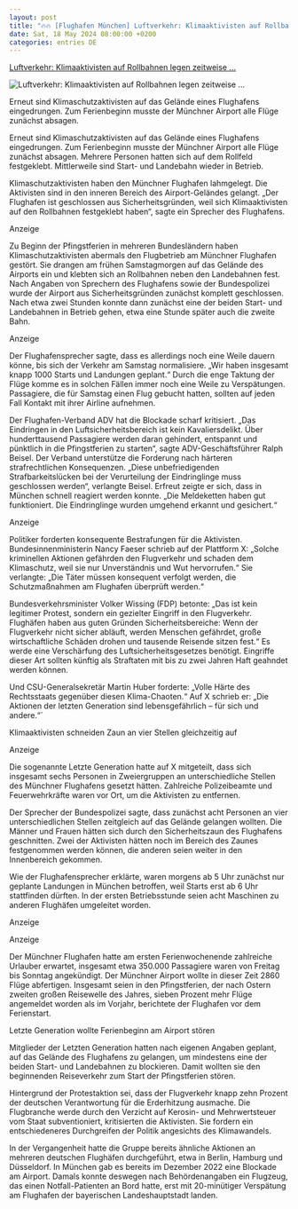 ```yaml
---
layout: post
title: "🔥🔥 [Flughafen München] Luftverkehr: Klimaaktivisten auf Rollbahnen legen zeitweise ..."
date: Sat, 18 May 2024 08:00:00 +0200
categories: entries DE
---
```

[Luftverkehr: Klimaaktivisten auf Rollbahnen legen zeitweise ...](https://www.welt.de/politik/deutschland/article251582718/Luftverkehr-Klimaaktivisten-auf-Rollbahnen-legen-zeitweise-Flughafen-Muenchen-lahm.html)

![Luftverkehr: Klimaaktivisten auf Rollbahnen legen zeitweise ...](https://img.welt.de/img/politik/deutschland/mobile251582730/8031356397-ci16x9-w1200/Klimaaktivisten-legen-Muenchner-Flughafen-lahm.jpg)

Erneut sind Klimaschutzaktivisten auf das Gelände eines Flughafens eingedrungen. Zum Ferienbeginn musste der Münchner Airport alle Flüge zunächst absagen.

Erneut sind Klimaschutzaktivisten auf das Gelände eines Flughafens eingedrungen. Zum Ferienbeginn musste der Münchner Airport alle Flüge zunächst absagen. Mehrere Personen hatten sich auf dem Rollfeld festgeklebt. Mittlerweile sind Start- und Landebahn wieder in Betrieb.

Klimaschutzaktivisten haben den Münchner Flughafen lahmgelegt. Die Aktivisten sind in den inneren Bereich des Airport-Geländes gelangt. „Der Flughafen ist geschlossen aus Sicherheitsgründen, weil sich Klimaaktivisten auf den Rollbahnen festgeklebt haben“, sagte ein Sprecher des Flughafens.

Anzeige

Zu Beginn der Pfingstferien in mehreren Bundesländern haben Klimaschutzaktivisten abermals den Flugbetrieb am Münchner Flughafen gestört. Sie drangen am frühen Samstagmorgen auf das Gelände des Airports ein und klebten sich an Rollbahnen neben den Landebahnen fest. Nach Angaben von Sprechern des Flughafens sowie der Bundespolizei wurde der Airport aus Sicherheitsgründen zunächst komplett geschlossen. Nach etwa zwei Stunden konnte dann zunächst eine der beiden Start- und Landebahnen in Betrieb gehen, etwa eine Stunde später auch die zweite Bahn.

Anzeige

Der Flughafensprecher sagte, dass es allerdings noch eine Weile dauern könne, bis sich der Verkehr am Samstag normalisiere. „Wir haben insgesamt knapp 1000 Starts und Landungen geplant.“ Durch die enge Taktung der Flüge komme es in solchen Fällen immer noch eine Weile zu Verspätungen. Passagiere, die für Samstag einen Flug gebucht hatten, sollten auf jeden Fall Kontakt mit ihrer Airline aufnehmen.

Der Flughafen-Verband ADV hat die Blockade scharf kritisiert. „Das Eindringen in den Luftsicherheitsbereich ist kein Kavaliersdelikt. Über hunderttausend Passagiere werden daran gehindert, entspannt und pünktlich in die Pfingstferien zu starten“, sagte ADV-Geschäftsführer Ralph Beisel. Der Verband unterstütze die Forderung nach härteren strafrechtlichen Konsequenzen. „Diese unbefriedigenden Strafbarkeitslücken bei der Verurteilung der Eindringlinge muss geschlossen werden“, verlangte Beisel. Erfreut zeigte er sich, dass in München schnell reagiert werden konnte. „Die Meldeketten haben gut funktioniert. Die Eindringlinge wurden umgehend erkannt und gesichert.“

Anzeige

Politiker forderten konsequente Bestrafungen für die Aktivisten. Bundesinnenministerin Nancy Faeser schrieb auf der Plattform X: „Solche kriminellen Aktionen gefährden den Flugverkehr und schaden dem Klimaschutz, weil sie nur Unverständnis und Wut hervorrufen.“ Sie verlangte: „Die Täter müssen konsequent verfolgt werden, die Schutzmaßnahmen am Flughafen überprüft werden.“

Bundesverkehrsminister Volker Wissing (FDP) betonte: „Das ist kein legitimer Protest, sondern ein gezielter Eingriff in den Flugverkehr. Flughäfen haben aus guten Gründen Sicherheitsbereiche: Wenn der Flugverkehr nicht sicher abläuft, werden Menschen gefährdet, große wirtschaftliche Schäden drohen und tausende Reisende sitzen fest.“ Es werde eine Verschärfung des Luftsicherheitsgesetzes benötigt. Eingriffe dieser Art sollten künftig als Straftaten mit bis zu zwei Jahren Haft geahndet werden können.

Und CSU-Generalsekretär Martin Huber forderte: „Volle Härte des Rechtsstaats gegenüber diesen Klima-Chaoten.“ Auf X schrieb er: „Die Aktionen der letzten Generation sind lebensgefährlich – für sich und andere.“´

Klimaaktivisten schneiden Zaun an vier Stellen gleichzeitig auf

Anzeige

Die sogenannte Letzte Generation hatte auf X mitgeteilt, dass sich insgesamt sechs Personen in Zweiergruppen an unterschiedliche Stellen des Münchner Flughafens gesetzt hätten. Zahlreiche Polizeibeamte und Feuerwehrkräfte waren vor Ort, um die Aktivisten zu entfernen.

Der Sprecher der Bundespolizei sagte, dass zunächst acht Personen an vier unterschiedlichen Stellen zeitgleich auf das Gelände gelangen wollten. Die Männer und Frauen hätten sich durch den Sicherheitszaun des Flughafens geschnitten. Zwei der Aktivisten hätten noch im Bereich des Zaunes festgenommen werden können, die anderen seien weiter in den Innenbereich gekommen.

Wie der Flughafensprecher erklärte, waren morgens ab 5 Uhr zunächst nur geplante Landungen in München betroffen, weil Starts erst ab 6 Uhr stattfinden dürften. In der ersten Betriebsstunde seien acht Maschinen zu anderen Flughäfen umgeleitet worden.

Anzeige

Anzeige

Der Münchner Flughafen hatte am ersten Ferienwochenende zahlreiche Urlauber erwartet, insgesamt etwa 350.000 Passagiere waren von Freitag bis Sonntag angekündigt. Der Münchner Airport wollte in dieser Zeit 2860 Flüge abfertigen. Insgesamt seien in den Pfingstferien, der nach Ostern zweiten großen Reisewelle des Jahres, sieben Prozent mehr Flüge angemeldet worden als im Vorjahr, berichtete der Flughafen vor dem Ferienstart.

Letzte Generation wollte Ferienbeginn am Airport stören

Mitglieder der Letzten Generation hatten nach eigenen Angaben geplant, auf das Gelände des Flughafens zu gelangen, um mindestens eine der beiden Start- und Landebahnen zu blockieren. Damit wollten sie den beginnenden Reiseverkehr zum Start der Pfingstferien stören.

Hintergrund der Protestaktion sei, dass der Flugverkehr knapp zehn Prozent der deutschen Verantwortung für die Erderhitzung ausmache. Die Flugbranche werde durch den Verzicht auf Kerosin- und Mehrwertsteuer vom Staat subventioniert, kritisierten die Aktivisten. Sie fordern ein entschiedeneres Durchgreifen der Politik angesichts des Klimawandels.

In der Vergangenheit hatte die Gruppe bereits ähnliche Aktionen an mehreren deutschen Flughäfen durchgeführt, etwa in Berlin, Hamburg und Düsseldorf. In München gab es bereits im Dezember 2022 eine Blockade am Airport. Damals konnte deswegen nach Behördenangaben ein Flugzeug, das einen Notfall-Patienten an Bord hatte, erst mit 20-minütiger Verspätung am Flughafen der bayerischen Landeshauptstadt landen.


